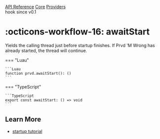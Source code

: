 <div class="pmwdoc-reference-breadcrumbs">
<a href="../../../">API Reference</a>
<a href="../../">Core</a>
<a href="../">Providers</a>
</div>

<div class="pmwdoc-reference-tags">
<span class="pmwdoc-reference-highlight">hook</span>
<span class="pmwdoc-reference-since">since v0.1</span>
</div>

# :octicons-workflow-16: awaitStart

Yields the calling thread just before startup finishes. If Prvd 'M Wrong has
already started, the thread will continue.

=== "Luau"

    ```Luau
    function prvd.awaitStart(): ()
    ```

=== "TypeScript"

    ```TypeScript
    export const awaitStart: () => void
    ```

## Learn More

- [startup tutorial](../../../tutorials/fundamentals/startup.md)
